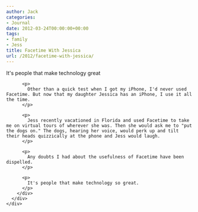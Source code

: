 ```yaml
---
author: Jack
categories:
- Journal
date: 2012-03-24T00:00:00+00:00
tags:
- family
- Jess
title: Facetime With Jessica
url: /2012/facetime-with-jessica/
---
```


<div>
  <div>
    <div>
      <div>
        <div>
          <span>It's people that make technology great</span> 
          
          <p>
            Other than a quick test when I got my iPhone, I'd never used Facetime. But now that my daughter Jessica has an iPhone, I use it all the time.
          </p>
          
          <p>
            Jess recently vacationed in Florida and used Facetime to take me on virtual tours of wherever she was. Then she would ask me to "put the dogs on." The dogs, hearing her voice, would perk up and tilt their heads quizzically at the phone and Jess would laugh.
          </p>
          
          <p>
            Any doubts I had about the usefulness of Facetime have been dispelled.
          </p>
          
          <p>
            It's people that make technology so great.
          </p>
        </div>
      </div>
    </div>
  </div>
</div>
